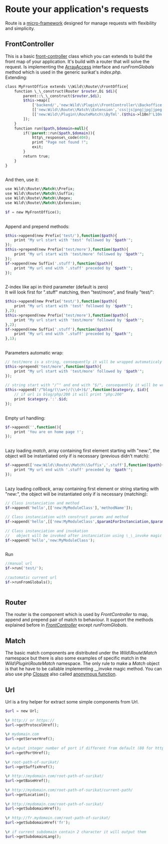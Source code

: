 Route your application's requests
=================================

 Route is a [micro-framework](https://en.wikipedia.org/wiki/Microframework) designed for manage requests with flexibility and simplicity.

FrontController
---------------

 This is a basic [front-controller](https://en.wikipedia.org/wiki/Front_Controller_pattern) class which you can extends to build the front map of your application. It's build with a router that will solve the request. Is implementing the [ArrayAccess](http://php.net/manual/en/class.arrayaccess.php) interface and *runFromGlobals* method which is used in the generic surikat's *index.php*.  
 Extending:  
 
```php
class MyFrontOffice extends \\Wild\\Route\\FrontOffice{  
    function \_\_construct(Router $router,Di $di){  
        parent::\_\_construct($router,$di);  
        $this->map([  
            ['backend/','new:Wild\\Plugin\\FrontController\\Backoffice'],  
            [['new:Wild\\Route\\Match\\Extension','css|js|png|jpg|jpeg|gif'],'new:Wild\\Plugin\\FrontController\\Synaptic'],  
            [['new:Wild\\Plugin\\RouteMatch\\ByTml'.($this->l10n?'L10n':''),'','template'],'new:Wild\\Plugin\\Templix\\Templix'.($this->l10n?'L10n':'')],  
        ]);  
    }  
    function run($path,$domain=null){  
        if(!parent::run($path,$domain)){  
            http\_response\_code(404);  
            print "Page not found !";  
            exit;  
        }  
        return true;  
    }  
}  
            
```
  
 And then, use it:  
 
```php
use Wild\\Route\\Match\\Prefix;  
use Wild\\Route\\Match\\Suffix;  
use Wild\\Route\\Match\\Regex;  
use Wild\\Route\\Match\\Extension;  
  
$f = new MyFrontOffice();  
            
```
 Append and prepend methods:  
 
```php
$this->append(new Prefix('test/'),function($path){  
    print "My url start with 'test' followed by '$path'";  
});  
$this->prepend(new Prefix('test/more'),function($path){  
    print "My url start with 'test/more' followed by '$path'";  
});  
$f->append(new Suffix('.stuff'),function($path){  
    print "My url end with '.stuff' preceded by '$path'";  
});  
            
```
 Z-index like api in third parameter (default is zero)  
 It will look first for ".stuff" matching, then "test/more", and finally "test/":  
 
```php
$this->append(new Prefix('test/'),function($path){  
    print "My url start with 'test' followed by '$path'";  
},2);  
$this->prepend(new Prefix('test/more'),function($path){  
    print "My url start with 'test/more' followed by '$path'";  
},2);  
$f->append(new Suffix('.stuff'),function($path){  
    print "My url end with '.stuff' preceded by '$path'";  
},1);  
            
```
 Parameters automatic wrap:  
 
```php
// test/more is a string, consequently it will be wrapped automaticaly by Prefix object  
$this->prepend('test/more',function($path){  
    print "My url start with 'test/more' followed by '$path'";  
});  
  
// string start with "/^" and end with "$/", consequently it will be wrapped automaticaly by Regex object  
$this->append('/^blog/(\\w+)/(\\d+)$/',function($category, $id){  
    // if url is blog/php/200 it will print "php:200"  
    print $category.':'.$id;  
});  
            
```
 Empty url handling:  
 
```php
$f->append('',function(){  
    print 'You are on home page !';  
});  
            
```
Lazy loading *match*, array containing first element starting with "new:", the object will be instantiated only if is necessary (previous didn't match):   
 
```php
$f->append(['new:Wild\\Route\\Match\\Suffix','.stuff'],function($path){  
    print "My url end with '.stuff' preceded by '$path'";  
});  
            
```
 Lazy loading *callback*, array containing first element or string starting with "new:", the object will be instantiated only if is necessary (matching):   
 
```php
// Class instanciation and method  
$f->append('hello',[['new:MyModuleClass'],'methodName']);  
  
// Class instanciation with construct params and method  
$f->append('hello',[['new:MyModuleClass',$param1ForInstanciation,$param2ForInstanciation],'methodName']);  
  
// Class instanciation and invokation  
//   object will be invoked after instanciation using \_\_invoke magic method if exists  
$f->append('hello','new:MyModuleClass');  
            
```
Run  
 
```php
//manual url  
$f->run('test/');  
  
//automatic current url  
$f->runFromGlobals();  
            
```


Router
------

 The router is the component which is used by *FrontController* to map, append and prepend pair of match to behaviour. It support the methods explained before in [*FrontController*](http://wildsurikat.com/route#frontcontroller) except *runFromGlobals*.

Match
-----

 The basic match components are distributed under the *Wild\\Route\\Match* namespace but there is also some examples of specific match in the *Wild\\Plugin\\RouteMatch* namespace. The only rule to make a *Match* object is that he have to be callable implementing \_\_invoke magic method. You can also use php [Closure](http://php.net/manual/en/class.closure.php) also called [anonymous function](http://php.net/manual/en/functions.anonymous.php).

Url
---

 Url is a tiny helper for extract some simple components from Url. 
```php
$url = new Url;  
  
\# http:// or https://  
$url->getProtocolHref();  
  
\# mydomain.com  
$url->getServerHref();  
  
\# output integer number of port if different from default (80 for http and 443 for https)  
$url->getPortHref();  
  
\# root-path-of-surikat/  
$url->getSuffixHref();  
  
\# http://mydomain.com/root-path-of-surikat/  
$url->getBaseHref();  
  
\# http://mydomain.com/root-path-of-surikat/current-path/  
$url->getLocation();  
  
\# http://mydomain.com/root-path-of-surikat/  
$url->getSubdomainHref();  
  
\# http://fr.mydomain.com/root-path-of-surikat/  
$url->getSubdomainHref('fr');  
  
\# if current subdomain contain 2 character it will output them  
$url->getSubdomainLang();  
            
```


